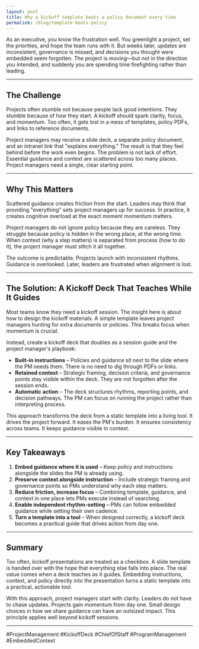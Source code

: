 ```yaml
---
layout: post
title: Why a kickoff template beats a policy document every time
permalink: /blog/template-beats-policy
---
```


As an executive, you know the frustration well. You greenlight a project, set the priorities, and hope the team runs with it. But weeks later, updates are inconsistent, governance is missed, and decisions you thought were embedded seem forgotten. The project is moving—but not in the direction you intended, and suddenly you are spending time firefighting rather than leading.

---

## The Challenge

Projects often stumble not because people lack good intentions. They stumble because of how they start. A kickoff should spark clarity, focus, and momentum. Too often, it gets lost in a mess of templates, policy PDFs, and links to reference documents.

Project managers may receive a slide deck, a separate policy document, and an intranet link that "explains everything." The result is that they feel behind before the work even begins. The problem is not lack of effort. Essential guidance and context are scattered across too many places. Project managers need a single, clear starting point.

---

## Why This Matters

Scattered guidance creates friction from the start. Leaders may think that providing "everything" sets project managers up for success. In practice, it creates cognitive overload at the exact moment momentum matters.

Project managers do not ignore policy because they are careless. They struggle because policy is hidden in the wrong place, at the wrong time. When context (why a step matters) is separated from process (how to do it), the project manager must stitch it all together.

The outcome is predictable. Projects launch with inconsistent rhythms. Guidance is overlooked. Later, leaders are frustrated when alignment is lost.

---

## The Solution: A Kickoff Deck That Teaches While It Guides

Most teams know they need a kickoff session. The insight here is about how to design the kickoff materials. A simple template leaves project managers hunting for extra documents or policies. This breaks focus when momentum is crucial.

Instead, create a kickoff deck that doubles as a session guide and the project manager's playbook:

- **Built-in instructions** – Policies and guidance sit next to the slide where the PM needs them. There is no need to dig through PDFs or links.  
- **Retained context** – Strategic framing, decision criteria, and governance points stay visible within the deck. They are not forgotten after the session ends.  
- **Automatic action** – The deck structures rhythms, reporting points, and decision pathways. The PM can focus on running the project rather than interpreting process.

This approach transforms the deck from a static template into a living tool. It drives the project forward. It eases the PM's burden. It ensures consistency across teams. It keeps guidance visible in context.

---

## Key Takeaways

1. **Embed guidance where it is used** – Keep policy and instructions alongside the slides the PM is already using.  
2. **Preserve context alongside instruction** – Include strategic framing and governance points so PMs understand why each step matters.  
3. **Reduce friction, increase focus** – Combining template, guidance, and context in one place lets PMs execute instead of searching.  
4. **Enable independent rhythm-setting** – PMs can follow embedded guidance while setting their own cadence.  
5. **Turn a template into a tool** – When designed correctly, a kickoff deck becomes a practical guide that drives action from day one.

---

## Summary

Too often, kickoff presentations are treated as a checkbox. A slide template is handed over with the hope that everything else falls into place. The real value comes when a deck teaches as it guides. Embedding instructions, context, and policy directly into the presentation turns a static template into a practical, actionable tool.

With this approach, project managers start with clarity. Leaders do not have to chase updates. Projects gain momentum from day one. Small design choices in how we share guidance can have an outsized impact. This principle applies well beyond kickoff sessions.

---

#ProjectManagement #KickoffDeck #ChiefOfStaff #ProgramManagement #EmbeddedContext